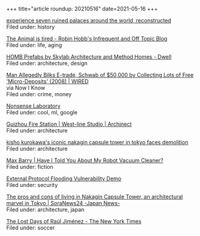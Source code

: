 +++
title="article roundup: 20210516"
date=2021-05-16
+++

[experience seven ruined palaces around the world, reconstructed](https://www.designboom.com/architecture/seven-ruined-palaces-reconstructed-05-08-2021/)  
Filed under: history

[The Animal is tired - Robin Hobb's Infrequent and Off Topic Blog](http://www.robinhobb.com/blog/posts/38429)  
Filed under: life, aging

[HOMB Prefabs by Skylab Architecture and Method Homes - Dwell](https://www.dwell.com/article/homb-prefabs-taft-residence-skylab-architecture-method-homes-b6d503d6)  
Filed under: architecture, design

[Man Allegedly Bilks E-trade, Schwab of $50,000 by Collecting Lots of Free 'Micro-Deposits' (2008) | WIRED](https://www.wired.com/2008/05/man-allegedly-b/)  
via Now I Know  
Filed under: crime, money

[Nonsense Laboratory](https://artsexperiments.withgoogle.com/nonsense-laboratory/)  
Filed under: cool, ml, google

[Guizhou Fire Station | West-line Studio | Archinect](https://archinect.com/firms/project/150238487/guizhou-fire-station/150263027)  
Filed under: architecture

[kisho kurokawa's iconic nakagin capsule tower in tokyo faces demolition](https://www.designboom.com/architecture/kisho-kurokawa-nakagin-capsule-tower-tokyo-faces-demolition-05-12-2021/)  
Filed under: architecture

[Max Barry | Have I Told You About My Robot Vacuum Cleaner?](https://maxbarry.com/2021/05/12/news.html)  
Filed under: fiction

[External Protocol Flooding Vulnerability Demo](https://schemeflood.com/)  
Filed under: security

[The pros and cons of living in Nakagin Capsule Tower, an architectural marvel in Tokyo | SoraNews24 -Japan News-](https://soranews24.com/2021/05/11/the-pros-and-cons-of-living-in-nakagin-capsule-tower-an-architectural-marvel-in-tokyo/)  
Filed under: architecture, japan

[The Lost Days of Raúl Jiménez - The New York Times](https://www.nytimes.com/2021/05/14/sports/soccer/the-lost-days-of-raul-jimenez.html)  
Filed under: soccer

